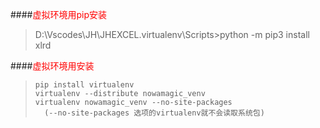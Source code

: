 ####<font color=red>虚拟环境用pip安装</font>
>D:\Vscodes\JH\JHEXCEL\.virtualenv\Scripts>python -m pip3 install xlrd

####<font color=red>虚拟环境用安装</font>
>```
>pip install virtualenv
>virtualenv --distribute nowamagic_venv
>virtualenv nowamagic_venv --no-site-packages 
>   (--no-site-packages 选项的virtualenv就不会读取系统包)
>```